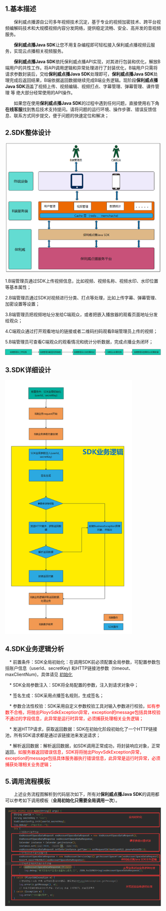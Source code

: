 ## 1.基本描述

&emsp;&emsp;保利威点播源自公司多年视频技术沉淀，基于专业的视频加密技术、跨平台视频编解码技术和大规模视频内容分发网络，提供稳定流畅、安全、高并发的音视频服务。

&emsp;&emsp;**保利威点播Java SDK**让您不用复杂编程即可轻松接入保利威点播视频云服务，实现云点播相关视频服务。

&emsp;&emsp;**保利威点播Java SDK**依托保利威点播API实现，对其进行包装和优化，解放B端用户的共性工作。将API调用逻辑和异常处理进行了封装优化，B端用户只需将请求参数封装后，交给**保利威点播Java SDK**处理即可，**保利威点播Java SDK**处理完成后返回结果，B端依据返回数据继续完成B端业务逻辑。现阶段**保利威点播Java SDK**涵盖了视频上传、视频编辑、视频打点、字幕管理、弹幕管理、课件管理 等 绝大部分经常使用的API操作。

&emsp;&emsp;如果您在使用**保利威点播Java SDK**的过程中遇到任何问题，直接使用右下角**在线客服**找到售后技术支持提问。请将问题的运行环境、操作步骤、错误反馈信息、联系方式同步提交，便于问题的快速定位和解决； 

## 2.SDK整体设计

<img src="../img/Dingtalk_20210401162823.png" alt="Dingtalk_20210401162823" style="zoom: 80%;" />

1.B端管理员通过SDK上传视频信息，比如视频、视频名称、视频水印、水印位置等基本属性；

2.B端管理员通过SDK对视频进行分类、打点等处理，比如上传字幕、弹幕管理、加密设置等设置；

3.B端管理员把视频地址分发给C端观众，或者把嵌入播放器的观看页面地址分发给观众；

4.C端观众通过打开观看地址的链接或者二维码扫码观看B端管理员上传的视频；

5.B端管理员可查看C端观众的观看情况和统计分析数据，完成点播业务闭环； 

![image-20201023101248786](../img/image-202010231012487777.png)

## 3.SDK详细设计

<img src="../img/image-202010231012489999.png" alt="image-202010231012489999" style="zoom:80%;" />

## 4.SDK业务逻辑分析

&emsp;* 前置条件：SDK全局初始化：在调用SDK前必须配置全局参数，可配置参数包括账户信息（userId、secretKey) 和HTTP链接池参数（timeout、maxClientNum)，具体请见 [初始化](/quick_start?id=_2初始化系统)

&emsp;* SDK全局参数注入：SDK将全局配置的参数，注入到请求对象中；

&emsp;* 签名生成：SDK采用点播签名规则，生成签名；

&emsp;* 参数合法性校验：SDK采用自定义参数校验工具对输入参数进行校验，<font color=#FF0000 >如有参数不合格，将抛出PloyvSdkException异常，exception的message包括具体校验不通过的字段信息，此异常是运行时异常，必须捕获处理相关业务逻辑；</font>

&emsp;* 发送HTTP请求，获取返回数据：SDK在初始化阶段初始化了一个HTTP链接池，所有SDK请求都是通过该链接池来发送请求；

&emsp;* 解析返回数据：解析返回数据，如SDK调用正常成功，将封装响应对象，正常返回，<font color=#FF0000 >如服务器返回错误信息，SDK将将抛出PloyvSdkException异常，exception的message包括具体服务器执行错误信息，此异常是运行时异常，必须捕获处理相关业务逻辑；</font>

## 5.调用流程模板

&emsp;&emsp;上述业务流程图解析到代码层次如下，所有对**保利威点播Java SDK**的调用都可以参考如下调用模板（**全局初始化只需要全局调用一次**）。

![image-20201104100014039](../img/img20210401174957.png)









